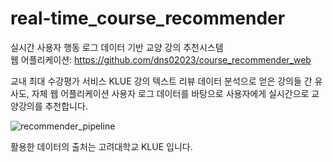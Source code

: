 # real-time_course_recommender  

실시간 사용자 행동 로그 데이터 기반 교양 강의 추천시스템  
웹 어플리케이션: https://github.com/dns02023/course_recommender_web  

교내 최대 수강평가 서비스 KLUE 강의 텍스트 리뷰 데이터 분석으로 얻은 강의들 간 유사도, 자체 웹 어플리케이션 사용자 로그 데이터를 바탕으로 사용자에게 실시간으로 교양강의를 추천합니다.  


![recommender_pipeline](https://user-images.githubusercontent.com/20104945/101927215-8fd5cd00-3c17-11eb-96b6-3c0aff72e12b.png)  


 활용한 데이터의 출처는 고려대학교 KLUE 입니다. 
